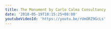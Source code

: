 ```yaml
---
title: The Monument by Carlo Calma Consultancy
date: '2018-05-19T18:15:25+08:00'
youtubeVideoId: 'https://youtu.be/rUmORZ9GcLs'
---
```


